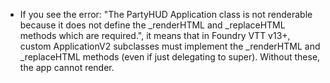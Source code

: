 - If you see the error: "The PartyHUD Application class is not renderable because it does not define the _renderHTML and _replaceHTML methods which are required.", it means that in Foundry VTT v13+, custom ApplicationV2 subclasses must implement the _renderHTML and _replaceHTML methods (even if just delegating to super). Without these, the app cannot render.
